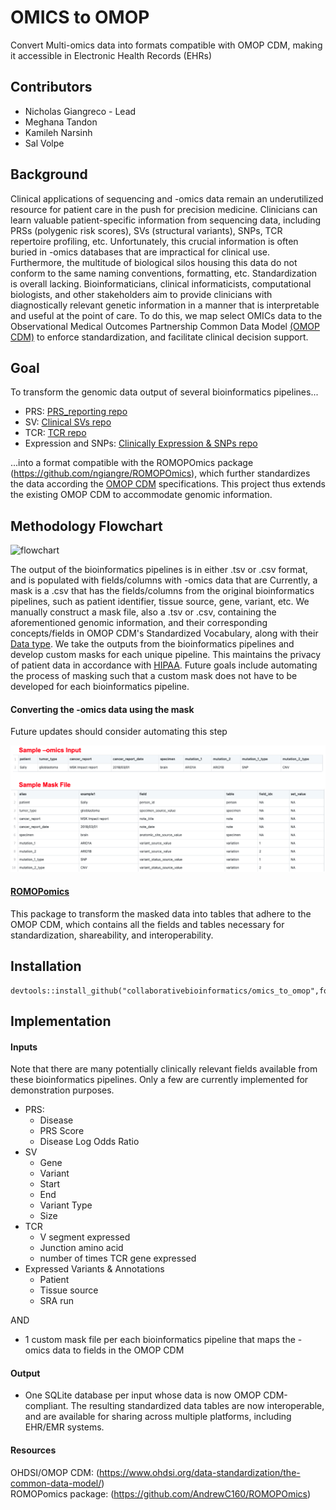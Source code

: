 # OMICS to OMOP
Convert Multi-omics data into formats compatible with OMOP CDM, making it accessible in Electronic Health Records (EHRs)

## Contributors 

- Nicholas Giangreco - Lead 
- Meghana Tandon 
- Kamileh Narsinh 
- Sal Volpe 


## Background 

Clinical applications of sequencing and -omics data remain an underutilized resource for patient care in the push for precision medicine. Clinicians can learn valuable patient-specific information from sequencing data, including PRSs (polygenic risk scores), SVs (structural variants), SNPs, TCR repertoire profiling, etc. Unfortunately, this crucial information is often buried in -omics databases that are impractical for clinical use. Furthermore, the multitude of biological silos housing this data do not conform to the same naming conventions, formatting, etc. Standardization is overall lacking. Bioinformaticians, clinical informaticists, computational biologists, and other stakeholders aim to provide clinicians with diagnostically relevant genetic information in a manner that is interpretable and useful at the point of care. To do this, we map select OMICs data to the Observational Medical Outcomes Partnership Common Data Model [(OMOP CDM)](https://www.ohdsi.org/data-standardization/the-common-data-model) to enforce standardization, and facilitate clinical decision support. 

## Goal 

To transform the genomic data output of several bioinformatics pipelines... 

- PRS: [PRS_reporting repo](https://github.com/collaborativebioinformatics/PRS_reporting)  
- SV: [Clinical SVs repo](https://github.com/collaborativebioinformatics/clinical_SVs)  
- TCR: [TCR repo](https://github.com/collaborativebioinformatics/TCRs_to_clinic)  
- Expression and SNPs: [Clinically Expression & SNPs repo](https://github.com/collaborativebioinformatics/expression_and_SNPs_to_clinic)  

...into a format compatible with the ROMOPOmics package (https://github.com/ngiangre/ROMOPOmics), which further standardizes the data according the [OMOP CDM](https://www.ohdsi.org/data-standardization/the-common-data-model/) specifications. This project thus extends the existing OMOP CDM to accommodate genomic information. 


## Methodology Flowchart
<img width="800" alt="flowchart" src="docs/figs/schematic_final_1.jpg">

The output of the bioinformatics pipelines is in either .tsv or .csv format, and is populated with fields/columns with -omics data that are 
Currently, a mask is a .csv that has the fields/columns from the original bioinformatics pipelines, such as patient identifier, tissue source, gene, variant, etc. We manually construct a mask file, also a .tsv or .csv, containing the aforementioned genomic information, and their corresponding concepts/fields in OMOP CDM's Standardized Vocabulary, along with their [Data type](https://ohdsi.github.io/CommonDataModel/dataModelConventions.html).
We take the outputs from the bioinformatics pipelines and develop custom masks for each unique pipeline. This maintains the privacy of patient data in accordance with [HIPAA](https://en.wikipedia.org/wiki/Health_Insurance_Portability_and_Accountability_Act). Future goals include automating the process of masking such that a custom mask does not have to be developed for each bioinformatics pipeline. 

#### Converting the -omics data using the mask

Future updates should consider automating this step

<img alt="sample_conversion" src="docs/figs/sample_omics_mask.jpg">

#### [ROMOPomics](https://github.com/AndrewC160/ROMOPOmics)

This package to transform the masked data into tables that adhere to the OMOP CDM, which contains all the fields and tables necessary for standardization, shareability, and interoperability.

## Installation

    devtools::install_github("collaborativebioinformatics/omics_to_omop",force=T) 

## Implementation

#### Inputs 

Note that there are many potentially clinically relevant fields available from these bioinformatics pipelines. Only a few are currently implemented for demonstration purposes.  

- PRS:
    - Disease
    - PRS Score
    - Disease Log Odds Ratio                  
- SV 
    - Gene
    - Variant
    - Start
    - End
    - Variant Type
    - Size    
- TCR
    - V segment expressed
    - Junction amino acid
    - number of times TCR gene expressed  
- Expressed Variants & Annotations
    - Patient
    - Tissue source
    - SRA run  

AND

- 1 custom mask file per each bioinformatics pipeline that maps the -omics data to fields in the OMOP CDM

#### Output

- One SQLite database per input whose data is now OMOP CDM-compliant. The resulting standardized data tables are now interoperable, and are available for sharing across multiple platforms, including EHR/EMR systems. 

#### Resources
OHDSI/OMOP CDM: (https://www.ohdsi.org/data-standardization/the-common-data-model/)  
ROMOPomics package: (https://github.com/AndrewC160/ROMOPOmics)
